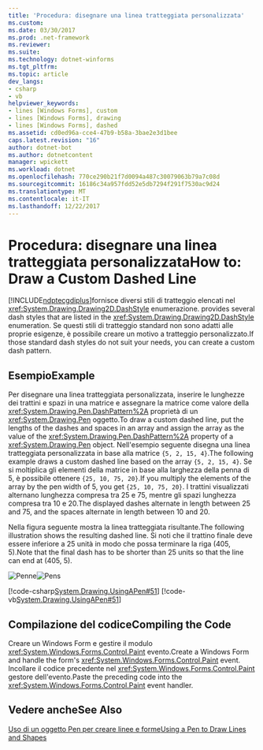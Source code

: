 ```yaml
---
title: 'Procedura: disegnare una linea tratteggiata personalizzata'
ms.custom: 
ms.date: 03/30/2017
ms.prod: .net-framework
ms.reviewer: 
ms.suite: 
ms.technology: dotnet-winforms
ms.tgt_pltfrm: 
ms.topic: article
dev_langs:
- csharp
- vb
helpviewer_keywords:
- lines [Windows Forms], custom
- lines [Windows Forms], drawing
- lines [Windows Forms], dashed
ms.assetid: cd0ed96a-cce4-47b9-b58a-3bae2e3d1bee
caps.latest.revision: "16"
author: dotnet-bot
ms.author: dotnetcontent
manager: wpickett
ms.workload: dotnet
ms.openlocfilehash: 770ce290b21f7d0094a487c30079063b79a7c08d
ms.sourcegitcommit: 16186c34a957fdd52e5db7294f291f7530ac9d24
ms.translationtype: MT
ms.contentlocale: it-IT
ms.lasthandoff: 12/22/2017
---
```

# <a name="how-to-draw-a-custom-dashed-line"></a><span data-ttu-id="fc6a9-102">Procedura: disegnare una linea tratteggiata personalizzata</span><span class="sxs-lookup"><span data-stu-id="fc6a9-102">How to: Draw a Custom Dashed Line</span></span>
[!INCLUDE[ndptecgdiplus](../../../../includes/ndptecgdiplus-md.md)]<span data-ttu-id="fc6a9-103">fornisce diversi stili di tratteggio elencati nel <xref:System.Drawing.Drawing2D.DashStyle> enumerazione.</span><span class="sxs-lookup"><span data-stu-id="fc6a9-103"> provides several dash styles that are listed in the <xref:System.Drawing.Drawing2D.DashStyle> enumeration.</span></span> <span data-ttu-id="fc6a9-104">Se questi stili di tratteggio standard non sono adatti alle proprie esigenze, è possibile creare un motivo a tratteggio personalizzato.</span><span class="sxs-lookup"><span data-stu-id="fc6a9-104">If those standard dash styles do not suit your needs, you can create a custom dash pattern.</span></span>  
  
## <a name="example"></a><span data-ttu-id="fc6a9-105">Esempio</span><span class="sxs-lookup"><span data-stu-id="fc6a9-105">Example</span></span>  
 <span data-ttu-id="fc6a9-106">Per disegnare una linea tratteggiata personalizzata, inserire le lunghezze dei trattini e spazi in una matrice e assegnare la matrice come valore della <xref:System.Drawing.Pen.DashPattern%2A> proprietà di un <xref:System.Drawing.Pen> oggetto.</span><span class="sxs-lookup"><span data-stu-id="fc6a9-106">To draw a custom dashed line, put the lengths of the dashes and spaces in an array and assign the array as the value of the <xref:System.Drawing.Pen.DashPattern%2A> property of a <xref:System.Drawing.Pen> object.</span></span> <span data-ttu-id="fc6a9-107">Nell'esempio seguente disegna una linea tratteggiata personalizzata in base alla matrice `{5, 2, 15, 4}`.</span><span class="sxs-lookup"><span data-stu-id="fc6a9-107">The following example draws a custom dashed line based on the array `{5, 2, 15, 4}`.</span></span> <span data-ttu-id="fc6a9-108">Se si moltiplica gli elementi della matrice in base alla larghezza della penna di 5, è possibile ottenere `{25, 10, 75, 20}`.</span><span class="sxs-lookup"><span data-stu-id="fc6a9-108">If you multiply the elements of the array by the pen width of 5, you get `{25, 10, 75, 20}`.</span></span> <span data-ttu-id="fc6a9-109">I trattini visualizzati alternano lunghezza compresa tra 25 e 75, mentre gli spazi lunghezza compresa tra 10 e 20.</span><span class="sxs-lookup"><span data-stu-id="fc6a9-109">The displayed dashes alternate in length between 25 and 75, and the spaces alternate in length between 10 and 20.</span></span>  
  
 <span data-ttu-id="fc6a9-110">Nella figura seguente mostra la linea tratteggiata risultante.</span><span class="sxs-lookup"><span data-stu-id="fc6a9-110">The following illustration shows the resulting dashed line.</span></span> <span data-ttu-id="fc6a9-111">Si noti che il trattino finale deve essere inferiore a 25 unità in modo che possa terminare la riga (405, 5).</span><span class="sxs-lookup"><span data-stu-id="fc6a9-111">Note that the final dash has to be shorter than 25 units so that the line can end at (405, 5).</span></span>  
  
 <span data-ttu-id="fc6a9-112">![Penne](../../../../docs/framework/winforms/advanced/media/pens6.gif "pens6")</span><span class="sxs-lookup"><span data-stu-id="fc6a9-112">![Pens](../../../../docs/framework/winforms/advanced/media/pens6.gif "pens6")</span></span>  
  
 [!code-csharp[System.Drawing.UsingAPen#51](../../../../samples/snippets/csharp/VS_Snippets_Winforms/System.Drawing.UsingAPen/CS/Class1.cs#51)]
 [!code-vb[System.Drawing.UsingAPen#51](../../../../samples/snippets/visualbasic/VS_Snippets_Winforms/System.Drawing.UsingAPen/VB/Class1.vb#51)]  
  
## <a name="compiling-the-code"></a><span data-ttu-id="fc6a9-113">Compilazione del codice</span><span class="sxs-lookup"><span data-stu-id="fc6a9-113">Compiling the Code</span></span>  
 <span data-ttu-id="fc6a9-114">Creare un Windows Form e gestire il modulo <xref:System.Windows.Forms.Control.Paint> evento.</span><span class="sxs-lookup"><span data-stu-id="fc6a9-114">Create a Windows Form and handle the form's <xref:System.Windows.Forms.Control.Paint> event.</span></span> <span data-ttu-id="fc6a9-115">Incollare il codice precedente nel <xref:System.Windows.Forms.Control.Paint> gestore dell'evento.</span><span class="sxs-lookup"><span data-stu-id="fc6a9-115">Paste the preceding code into the <xref:System.Windows.Forms.Control.Paint> event handler.</span></span>  
  
## <a name="see-also"></a><span data-ttu-id="fc6a9-116">Vedere anche</span><span class="sxs-lookup"><span data-stu-id="fc6a9-116">See Also</span></span>  
 [<span data-ttu-id="fc6a9-117">Uso di un oggetto Pen per creare linee e forme</span><span class="sxs-lookup"><span data-stu-id="fc6a9-117">Using a Pen to Draw Lines and Shapes</span></span>](../../../../docs/framework/winforms/advanced/using-a-pen-to-draw-lines-and-shapes.md)
